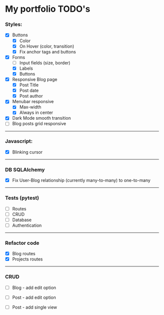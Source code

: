 # My portfolio TODO's 
### Styles:
- [x] Buttons
	- [x] Color
	- [x] On Hover (color, transition)
	- [x] Fix anchor tags and buttons
- [x] Forms
	- [ ] Input fields (size, border)
	- [x] Labels
	- [x] Buttons
- [x] Responsive Blog page
	- [x] Post Title
	- [x] Post date
	- [x] Post author
- [x] Menubar responsive
	- [x] Max-width
	- [x] Always in center
- [x] Dark Mode smooth transition
- [ ] Blog posts grid responsive

----------------------------

### Javascript:
- [x] Blinking cursor

----------------------------

### DB SQLAlchemy
- [x] Fix User-Blog relationship (currently many-to-many) to one-to-many

----------------------------

### Tests (pytest)
- [ ] Routes
- [ ] CRUD
- [ ] Database
- [ ] Authentication

----------------------------

### Refactor code
- [x] Blog routes
- [x] Projects routes

----------------------------

### CRUD
-[ ] Blog - add edit option 
-[ ] Post - add edit option 
-[ ] Post - add single view



